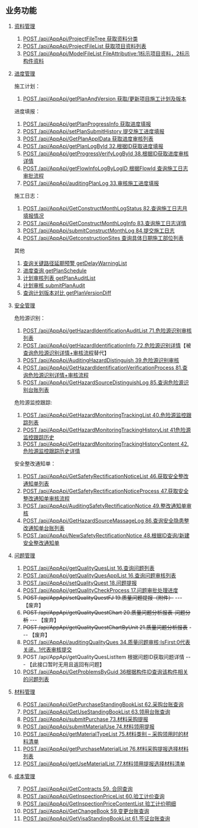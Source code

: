 ## 业务功能

1. [资料管理](DocumentMng/README.md)

   1. [POST /api/AppApi/ProjectFileTree  获取资料分类](DocumentMng/ProjectFileTree.md)
   2. [POST /api/AppApi/ProjectFileList 获取项目资料列表](DocumentMng/ProjectFileList.md)
   3. [POST /api/AppApi/ModelFileList FileAttributive:1标示项目资料，2标示构件资料](DocumentMng/ModelFileList.md)

2. [进度管理](Progress/README.md)

   施工计划：

     1. [POST /api/AppApi/getPlanAndVersion 获取/更新项目施工计划及版本](Progress/getPlanAndVersion.md)

   进度填报：

     1. [POST /api/AppApi/getPlanProgressInfo 获取进度填报](Progress/getPlanProgressInfo.md)
     2. [POST /api/AppApi/setPlanSubmitHistory 提交施工进度填报](Progress/setPlanSubmitHistory.md)
     3. [POST /api/AppApi/GetPlanApplData 获取进度审核列表](Progress/GetPlanApplData.md)
     4. [POST /api/AppApi/getPlanLogById 32.根据ID获取进度填报](Progress/getPlanLogById.md)
     5. [POST /api/AppApi/getProgressVerifyLogById 38.根据ID获取进度审核详情](Progress/getProgressVerifyLogById.md)
     6. [POST /api/AppApi/getFlowInfoLogByLogID 根据FlowId 查询施工日志审批流程](Progress/getFlowInfoLogByLogID.md)
     7. [POST /api/AppApi/auditingPlanLog 33.审核施工进度填报](Progress/auditingPlanLog.md)

   施工日志：

   1. [POST /api/AppApi/GetConstructMonthLogStatus 82.查询施工日志月填报情况](Progress/GetConstructMonthLogStatus.md)
   2. [POST /api/AppApi/GetConstructMonthLogInfo 83.查询施工日志详情](Progress/GetConstructMonthLogInfo.md)
   3. [POST /api/AppApi/submitConstructMonthLog 84.提交施工日志](Progress/submitConstructMonthLog.md)
   4. [POST /api/AppApi/GetconstructionSites 查询具体日期施工部位列表](Progress/GetconstructionSites.md)

   其他

   1. [查询关键路径延期预警 getDelayWarningList](Progress/getDelayWarningList.md)
   2. [进度查询 getPlanSchedule](Progress/getPlanSchedule.md)
   3. [计划审核列表 getPlanAuditList](Progress/getPlanAuditList.md)
   4. [计划审核 submitPlanAudit](Progress/submitPlanAudit.md)
   5. [查询计划版本对比 getPlanVersionDiff](Progress/getPlanVersionDiff.md)

3. [安全管理](SafeWork/README.md)

   危险源识别：

   1. [POST /api/AppApi/getHazardIdentificationAuditList 71.危险源识别审核列表](SafeWork/getHazardIdentificationAuditList.md)
   2. [POST /api/AppApi/getHazardIdentificationInfo 72.危险源识别详情](SafeWork/getHazardIdentificationInfo.md)【被[查询危险源识别详情+审核流程](SafeWork/GetHazardIdentificationVerificationProcess.md)替代】
   3. [POST /api/AppApi/AuditingHazardDistinguish 39.危险源识别审核](SafeWork/AuditingHazardDistinguish.md)
   4. [POST /api/AppApi/GetHazardIdentificationVerificationProcess 81.查询危险源识别详情+审核流程](SafeWork/GetHazardIdentificationVerificationProcess.md)
   5. [POST /api/AppApi/GetHazardSourceDistinguishLog 85.查询危险源识别台账列表](SafeWork/GetHazardSourceDistinguishLog.md)

   危险源监控跟踪:

   1. [POST /api/AppApi/GetHazardMonitoringTrackingList 40.危险源监控跟踪列表](SafeWork/GetHazardMonitoringTrackingList.md)
   2. [POST /api/AppApi/GetHazardMonitoringTrackingHistoryList 41危险源监控跟踪历史](SafeWork/GetHazardMonitoringTrackingHistoryList.md)
   3. [POST /api/AppApi/GetHazardMonitoringTrackingHistoryContent 42.危险源监控跟踪历史详情](SafeWork/GetHazardMonitoringTrackingHistoryContent.md)

   安全整改通知单：

   1. [POST /api/AppApi/GetSafetyRectificationNoticeList 46.获取安全整改通知单列表](SafeWork/GetSafetyRectificationNoticeList.md)
   2. [POST /api/AppApi/GetSafetyRectificationNoticeProcess 47.获取安全整改通知单审核流程](SafeWork/GetSafetyRectificationNoticeProcess.md)
   3. [POST /api/AppApi/AuditingSafetyRectificationNotice 49.整改通知单审核](SafeWork/AuditingSafetyRectificationNotice.md)
   4. [POST /api/AppApi/GetHazardSourceMassageLog 86.查询安全隐患整改通知单台账列表](SafeWork/GetHazardSourceMassageLog.md)
   5. [POST /api/AppApi/NewSafetyRectificationNotice 48.根据ID查询/新建安全整改通知单](SafeWork/NewSafetyRectificationNotice.md)

4. [问题管理](Problem/README.md)
   1. [POST /api/AppApi/getQualityQuesList 16.查询问题列表](Problem/getQualityQuesList.md)
   2. [POST /api/AppApi/getQualityQuesApplList 16.查询问题审核列表](Problem/getQualityQuesApplList.md)
   3. [POST /api/AppApi/setQualityQuest 18.问题提报](Problem/setQualityQuest.md)
   4. [POST /api/AppApi/getQualityCheckProcess 17.问题审批处理进度](Problem/getQualityCheckProcess.md)
   5. ~~POST /api/AppApi/setQualityQuestFJ 19.质量问题提报（附件）~~ --- 【废弃】
   6. ~~POST /api/AppApi/getQualityQuestChart 20.质量问题分析报表-问题分析~~ --- 【废弃】
   7. ~~POST /api/AppApi/getQualityQuestChartByUnit 21.质量问题分析报表~~ --- 【废弃】
   8. [POST /api/AppApi/auditingQualityQues 34.质量问题审核;IsFirst:0代表关闭，1代表审核提交](Problem/auditingQualityQues.md)
   9. POST /api/AppApi/getQualityQuesListItem  根据问题ID获取问题详情 --- 【此接口暂时无用且返回有问题】
   10. [POST /api/AppApi/GetProblemsByGuid 36根据构件ID查询该构件相关的问题列表](Problem/GetProblemsByGuid.md)

5. [材料管理](MaterialMng/README.md) 

   6. [POST /api/AppApi/GetPurchaseStandingBookList 62.采购台账查询](MaterialMng/GetPurchaseStandingBookList.md)
   2. [POST /api/AppApi/GetUseStandingBookList 63.领用台账查询](MaterialMng/GetUseStandingBookList.md)
   3. [POST /api/AppApi/submitPurchase 73.材料采购提报](MaterialMng/submitPurchase.md)
   4. [POST /api/AppApi/submitMaterialUse 74.材料领用提报](MaterialMng/submitMaterialUse.md)
   5. [POST /api/AppApi/getMaterialTypeList 75.材料类别 – 采购领用时的材料清单](MaterialMng/getMaterialTypeList.md)
   6. [POST /api/AppApi/getPurchaseMaterialList 76.材料采购提报选择材料列表](MaterialMng/getPurchaseMaterialList.md)
   7. [POST /api/AppApi/getUseMaterialList 77.材料领用提报选择材料清单](MaterialMng/getUseMaterialList.md)

6. [成本管理](CostMng/README.md)

   7. [POST /api/AppApi/GetContracts 59. 合同查询](CostMng/GetContracts.md)
   2. [POST /api/AppApi/GetInspectionPriceList 60.验工计价查询](CostMng/GetInspectionPriceList.md)
   3. [POST /api/AppApi/GetInspectionPriceContentList 验工计价明细](CostMng/GetInspectionPriceContentList.md)
   4. [POST /api/AppApi/GetChangeBook 59.变更台账查询](CostMng/GetChangeBook.md)
   5. [POST /api/AppApi/GetVisaStandingBookList 61.签证台账查询](CostMng/GetVisaStandingBookList.md)